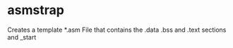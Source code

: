 # asmstrap
Creates a template *.asm File that contains the .data .bss and .text sections and _start

